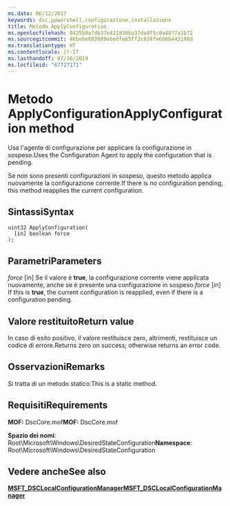 ```yaml
---
ms.date: 06/12/2017
keywords: dsc,powershell,configurazione,installazione
title: Metodo ApplyConfiguration
ms.openlocfilehash: 0425b9a7db37e421830ba37da8f5c0a4877a1b72
ms.sourcegitcommit: 46bebe692689ebedfe65ff2c828fe666b443198d
ms.translationtype: HT
ms.contentlocale: it-IT
ms.lasthandoff: 07/10/2019
ms.locfileid: "67727171"
---
```

# <a name="applyconfiguration-method"></a><span data-ttu-id="a8b09-103">Metodo ApplyConfiguration</span><span class="sxs-lookup"><span data-stu-id="a8b09-103">ApplyConfiguration method</span></span>

<span data-ttu-id="a8b09-104">Usa l'agente di configurazione per applicare la configurazione in sospeso.</span><span class="sxs-lookup"><span data-stu-id="a8b09-104">Uses the Configuration Agent to apply the configuration that is pending.</span></span>

<span data-ttu-id="a8b09-105">Se non sono presenti configurazioni in sospeso, questo metodo applica nuovamente la configurazione corrente.</span><span class="sxs-lookup"><span data-stu-id="a8b09-105">If there is no configuration pending, this method reapplies the current configuration.</span></span>

## <a name="syntax"></a><span data-ttu-id="a8b09-106">Sintassi</span><span class="sxs-lookup"><span data-stu-id="a8b09-106">Syntax</span></span>

```mof
uint32 ApplyConfiguration(
  [in] boolean force
);
```

## <a name="parameters"></a><span data-ttu-id="a8b09-107">Parametri</span><span class="sxs-lookup"><span data-stu-id="a8b09-107">Parameters</span></span>

<span data-ttu-id="a8b09-108">*force* \[in\] Se il valore è **true**, la configurazione corrente viene applicata nuovamente, anche se è presente una configurazione in sospeso.</span><span class="sxs-lookup"><span data-stu-id="a8b09-108">*force* \[in\] If this is **true**, the current configuration is reapplied, even if there is a configuration pending.</span></span>

## <a name="return-value"></a><span data-ttu-id="a8b09-109">Valore restituito</span><span class="sxs-lookup"><span data-stu-id="a8b09-109">Return value</span></span>

<span data-ttu-id="a8b09-110">In caso di esito positivo, il valore restituisce zero, altrimenti, restituisce un codice di errore.</span><span class="sxs-lookup"><span data-stu-id="a8b09-110">Returns zero on success; otherwise returns an error code.</span></span>

## <a name="remarks"></a><span data-ttu-id="a8b09-111">Osservazioni</span><span class="sxs-lookup"><span data-stu-id="a8b09-111">Remarks</span></span>

<span data-ttu-id="a8b09-112">Si tratta di un metodo statico.</span><span class="sxs-lookup"><span data-stu-id="a8b09-112">This is a static method.</span></span>

## <a name="requirements"></a><span data-ttu-id="a8b09-113">Requisiti</span><span class="sxs-lookup"><span data-stu-id="a8b09-113">Requirements</span></span>

<span data-ttu-id="a8b09-114">**MOF:** DscCore.mof</span><span class="sxs-lookup"><span data-stu-id="a8b09-114">**MOF:** DscCore.mof</span></span>

<span data-ttu-id="a8b09-115">**Spazio dei nomi**: Root\Microsoft\Windows\DesiredStateConfiguration</span><span class="sxs-lookup"><span data-stu-id="a8b09-115">**Namespace**: Root\Microsoft\Windows\DesiredStateConfiguration</span></span>

## <a name="see-also"></a><span data-ttu-id="a8b09-116">Vedere anche</span><span class="sxs-lookup"><span data-stu-id="a8b09-116">See also</span></span>

[<span data-ttu-id="a8b09-117">**MSFT_DSCLocalConfigurationManager**</span><span class="sxs-lookup"><span data-stu-id="a8b09-117">**MSFT_DSCLocalConfigurationManager**</span></span>](msft-dsclocalconfigurationmanager.md)
